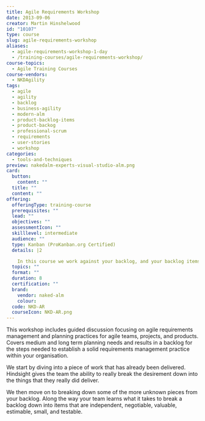```yaml
---
title: Agile Requirements Workshop
date: 2013-09-06
creator: Martin Hinshelwood
id: "10107"
type: course
slug: agile-requirements-workshop
aliases:
  - agile-requirements-workshop-1-day
  - /training-courses/agile-requirements-workshop/
course-topics:
  - Agile Training Courses
course-vendors:
  - NKDAgility
tags:
  - agile
  - agility
  - backlog
  - business-agility
  - modern-alm
  - product-backlog-items
  - product-backog
  - professional-scrum
  - requirements
  - user-stories
  - workshop
categories:
  - tools-and-techniques
preview: nakedalm-experts-visual-studio-alm.png
card:
  button:
    content: ""
  title: ""
  content: ""
offering:
  offeringType: training-course
  prerequisites: ""
  lead: ""
  objectives: ""
  assessmentIcon: ""
  skilllevel: intermediate
  audience: ""
  type: Kanban (ProKanban.org Certified)
  details: |2

    In this course we work against your backlog, and your backlog items.
  topics: ""
  format: ""
  duration: 8
  certification: ""
  brand:
    vendor: naked-alm
    colour:
  code: NKD-AR
  courseIcon: NKD-AR.png
---
```


This workshop includes guided discussion focusing on agile requirements management and planning practices for agile teams, projects, and products. Covers medium and long term planning needs and results in a backlog for the steps needed to establish a solid requirements management practice within your organisation.

We start by diving into a piece of work that has already been delivered. Hindsight gives the team the ability to really break the desirement down into the things that they really did deliver.

We then move on to breaking down some of the more unknown pieces from your backlog. Along the way your team learns what it takes to break a backlog down into items that are independent, negotiable, valuable, estimable, small, and testable.
